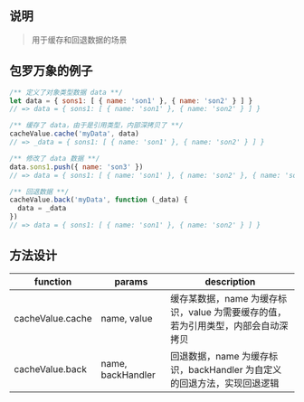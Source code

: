## 说明
> 用于缓存和回退数据的场景

## 包罗万象的例子
```javascript
/** 定义了对象类型数据 data **/
let data = { sons1: [ { name: 'son1' }, { name: 'son2' } ] }
// => data = { sons1: [ { name: 'son1' }, { name: 'son2' } ] }

/** 缓存了 data，由于是引用类型，内部深拷贝了 **/
cacheValue.cache('myData', data)
// => _data = { sons1: [ { name: 'son1' }, { name: 'son2' } ] }

/** 修改了 data 数据 **/
data.sons1.push({ name: 'son3' })
// => data = { sons1: [ { name: 'son1' }, { name: 'son2' }, { name: 'son3' } ] }

/** 回退数据 **/
cacheValue.back('myData', function (_data) {
  data = _data
})
// => data = { sons1: [ { name: 'son1' }, { name: 'son2' } ] }
```

## 方法设计

 function          | params            | description
 ----------------- | ----------------- | ------------------------------------------------------------------------------
 cacheValue.cache  | name, value       | 缓存某数据，name 为缓存标识，value 为需要缓存的值，若为引用类型，内部会自动深拷贝
 cacheValue.back   | name, backHandler | 回退数据，name 为缓存标识，backHandler 为自定义的回退方法，实现回退逻辑

